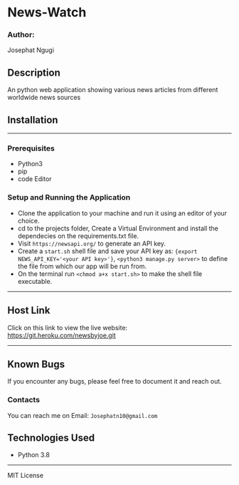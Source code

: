 # News-Watch
### Author:
Josephat Ngugi
## Description
An python web application showing various news articles from different worldwide news sources

## Installation
------
### Prerequisites
- Python3
- pip
- code Editor

### Setup and Running the Application
- Clone the application to your machine and run it using an editor of your choice.
- cd to the projects folder, Create a Virtual Environment and install the dependecies on the requirements.txt file.
- Visit `https://newsapi.org/` to generate an API key.
- Create a `start.sh` shell file and save your API key as:
 `{export NEWS_API_KEY='<your API key>'}`,
 `<python3 manage.py server>` to define the file from which our app will be run from.
- On the terminal run `<chmod a+x start.sh>` to make the shell file executable.

-----
## Host Link
Click on this link to view the live website: https://git.heroku.com/newsbyjoe.git

-----
## Known Bugs
If you encounter any bugs, please feel free to document it and reach out.
### Contacts
You can reach me on
Email: `Josephatn10@gmail.com`
## Technologies Used
- Python 3.8

----
MIT License